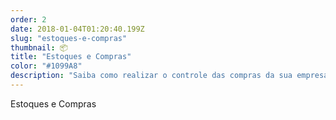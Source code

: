 ```yaml
---
order: 2
date: 2018-01-04T01:20:40.199Z
slug: "estoques-e-compras"
thumbnail: 📦
title: "Estoques e Compras"
color: "#1099A8"
description: "Saiba como realizar o controle das compras da sua empresa! Tenha informações precisas sobre: sistema PDV, emissão de pedidos, orçamento de venda, controle de comissões e muito mais."
---
```


Estoques e Compras